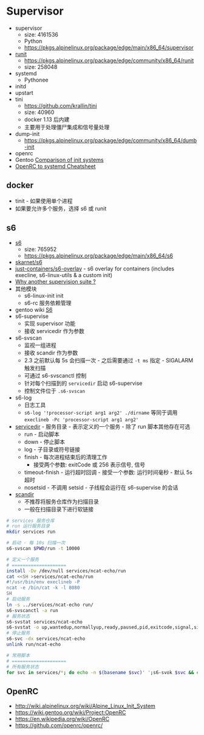 # Supervisor

* supervisor
  * size: 4161536
  * Python
  * https://pkgs.alpinelinux.org/package/edge/main/x86_64/supervisor
* [runit](http://smarden.org/runit/)
  * https://pkgs.alpinelinux.org/package/edge/community/x86_64/runit
  * size: 258048
* systemd
  * Pythonee
* initd
* upstart
* tini
  * https://github.com/krallin/tini
  * size: 40960
  * docker 1.13 后内建
  * 主要用于处理僵尸集成和信号量处理
* dump-init
  * https://pkgs.alpinelinux.org/package/edge/community/x86_64/dumb-init
* openrc
* Gentoo [Comparison of init systems](https://wiki.gentoo.org/wiki/Comparison_of_init_systems)
* [OpenRC to systemd Cheatsheet](https://wiki.gentoo.org/wiki/OpenRC_to_systemd_Cheatsheet)

## docker
* tinit - 如果使用单个进程
* 如果要允许多个服务，选择 s6 或 runit

## s6
* [s6](https://skarnet.org/software/s6/)
  * size: 765952
  * https://pkgs.alpinelinux.org/package/edge/main/x86_64/s6
* [skarnet/s6](https://github.com/skarnet/s6)
* [just-containers/s6-overlay](https://github.com/just-containers/s6-overlay) - s6 overlay for containers (includes execline, s6-linux-utils & a custom init)
* [Why another supervision suite ?](https://skarnet.org/software/s6/why.html)
* 其他模块
  * s6-linux-init init
  * s6-rc 服务依赖管理
* gentoo wiki [S6](https://wiki.gentoo.org/wiki/S6)
* s6-supervise
  * 实现 supervisor 功能
  * 接收 servicedir 作为参数
* s6-svscan
  * 监视一组进程
  * 接收 scandir 作为参数
  * 2.3 之前默认每 5s 会扫描一次 - 之后需要通过 `-t ms` 指定 - SIGALARM 触发扫描
  * 可通过 s6-svscanctl 控制
  * 针对每个扫描到的 `servicedir` 启动 s6-supervise
  * 控制文件位于 `.s6-svscan`
* s6-log
  * 日志工具
  * `s6-log '!processor-script arg1 arg2' ./dirname` 等同于调用 `execlineb -Pc 'processor-script arg1 arg2'`
* [servicedir](https://www.skarnet.org/software/s6/servicedir.html) - 服务目录 - 表示定义的一个服务 - 除了 run 脚本其他存在可选
  * run - 启动脚本
  * down - 停止脚本
  * log - 子目录或符号链接
  * finish - 每次进程结束后的清理工作
    * 接受两个参数: exitCode 或 256 表示信号, 信号
  * timeout-finish - 运行超时回调 - 接受一个参数: 运行时间毫秒 - 默认 5s 超时
  * nosetsid - 不调用 setsid - 子线程会运行在 s6-supervise 的会话
* [scandir](https://www.skarnet.org/software/s6/scandir.html)
  * 不推荐将服务仓库作为扫描目录
  * 一般在扫描目录下进行软链接

```bash
# services 服务仓库
# run 运行服务目录
mkdir services run

# 启动 - 每 10s 扫描一次
s6-svscan $PWD/run -t 10000

# 定义一个服务
# ====================
install -Dv /dev/null services/ncat-echo/run
cat <<SH >services/ncat-echo/run
#!/usr/bin/env execlineb -P
ncat -e /bin/cat -k -l 8080
SH
# 启动服务
ln -s ../services/ncat-echo run/
s6-svscanctl -a run
# 服务状态
s6-svstat services/ncat-echo
s6-svstat -o up,wantedup,normallyup,ready,paused,pid,exitcode,signal,signum,updownsince,readysince,updownfor,readyfor services/ncat-echo
# 停止服务
s6-svc -dx services/ncat-echo
unlink run/ncat-echo

# 常用脚本
# ====================
# 所有服务状态
for svc in services/*; do echo -n $(basename $svc)' ';s6-svok $svc && echo ok || echo down;done
```

## OpenRC
* http://wiki.alpinelinux.org/wiki/Alpine_Linux_Init_System
* https://wiki.gentoo.org/wiki/Project:OpenRC
* https://en.wikipedia.org/wiki/OpenRC
* https://github.com/openrc/openrc/
